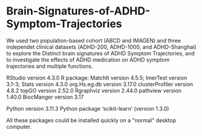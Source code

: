 # Brain-Signatures-of-ADHD-Symptom-Trajectories
We used two population-based cohort (ABCD and IMAGEN) and three independet clinical datasets (ADHD-200, ADHD-1000, and ADHD-Shanghai) to explore the Distinct brain signatures of ADHD Symptom Trajectories, and to investigate the effects of ADHD medication on ADHD symptom trajectories and multiple functions.

RStudio version 4.3.0
R package: 
MatchIt version 4.5.5; 
lmerTest version 3.1-3; 
Stats version 4.3.0
org.Hs.eg.db version 3.17.0
clusterProfiler version 4.8.2
topGO version 2.52.0
Rgraphviz version 2.44.0
pathview version 1.40.0
BiocManger version 3.17

Python version 3.11.3
Python package ‘scikit-learn’ (version 1.3.0)

All these packages could be installed quickly on a "normal" desktop computer.


